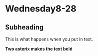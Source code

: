 # Wednesday8-28

## Subheading

This is what happens when you put in text.

**Two asterix makes the text bold**
